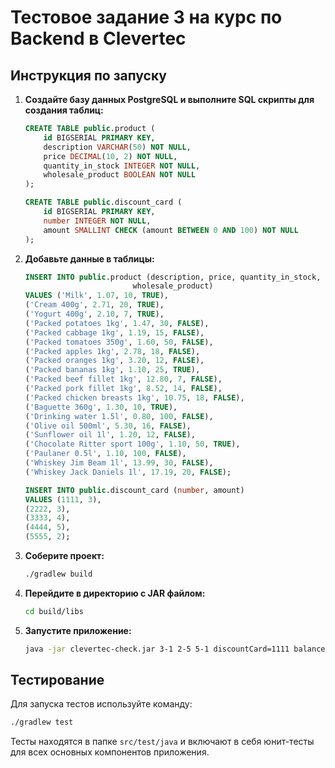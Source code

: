 # Тестовое задание 3 на курс по Backend в Clevertec

## Инструкция по запуску

1. **Создайте базу данных PostgreSQL и выполните SQL скрипты для создания
   таблиц:**

    ```sql
    CREATE TABLE public.product (
        id BIGSERIAL PRIMARY KEY,
        description VARCHAR(50) NOT NULL,
        price DECIMAL(10, 2) NOT NULL,
        quantity_in_stock INTEGER NOT NULL,
        wholesale_product BOOLEAN NOT NULL
    );

    CREATE TABLE public.discount_card (
        id BIGSERIAL PRIMARY KEY,
        number INTEGER NOT NULL,
        amount SMALLINT CHECK (amount BETWEEN 0 AND 100) NOT NULL
    );
    ```

2. **Добавьте данные в таблицы:**

    ```sql
   INSERT INTO public.product (description, price, quantity_in_stock,
                            wholesale_product)
   VALUES ('Milk', 1.07, 10, TRUE),
   ('Cream 400g', 2.71, 20, TRUE),
   ('Yogurt 400g', 2.10, 7, TRUE),
   ('Packed potatoes 1kg', 1.47, 30, FALSE),
   ('Packed cabbage 1kg', 1.19, 15, FALSE),
   ('Packed tomatoes 350g', 1.60, 50, FALSE),
   ('Packed apples 1kg', 2.78, 18, FALSE),
   ('Packed oranges 1kg', 3.20, 12, FALSE),
   ('Packed bananas 1kg', 1.10, 25, TRUE),
   ('Packed beef fillet 1kg', 12.80, 7, FALSE),
   ('Packed pork fillet 1kg', 8.52, 14, FALSE),
   ('Packed chicken breasts 1kg', 10.75, 18, FALSE),
   ('Baguette 360g', 1.30, 10, TRUE),
   ('Drinking water 1.5l', 0.80, 100, FALSE),
   ('Olive oil 500ml', 5.30, 16, FALSE),
   ('Sunflower oil 1l', 1.20, 12, FALSE),
   ('Chocolate Ritter sport 100g', 1.10, 50, TRUE),
   ('Paulaner 0.5l', 1.10, 100, FALSE),
   ('Whiskey Jim Beam 1l', 13.99, 30, FALSE),
   ('Whiskey Jack Daniels 1l', 17.19, 20, FALSE);

   INSERT INTO public.discount_card (number, amount)
   VALUES (1111, 3),
   (2222, 3),
   (3333, 4),
   (4444, 5),
   (5555, 2);
    ```

3. **Соберите проект:**

    ```bash
    ./gradlew build
    ```

4. **Перейдите в директорию с JAR файлом:**

    ```bash
    cd build/libs
    ```

5. **Запустите приложение:**

    ```bash
    java -jar clevertec-check.jar 3-1 2-5 5-1 discountCard=1111 balanceDebitCard=100 saveToFile=./result.csv datasource.url=jdbc:postgresql://localhost:5432/check datasource.username=postgres datasource.password=root
    ```

## Тестирование

Для запуска тестов используйте команду:

```bash
./gradlew test
```

Тесты находятся в папке `src/test/java` и включают в себя юнит-тесты для всех
основных компонентов приложения.